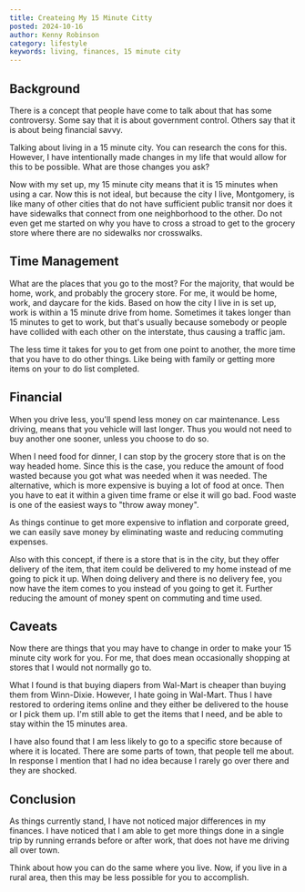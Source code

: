 ```yaml
---
title: Createing My 15 Minute Citty
posted: 2024-10-16
author: Kenny Robinson
category: lifestyle
keywords: living, finances, 15 minute city
---
```


## Background

There is a concept that people have come to talk about that has some controversy. Some say that 
it is about government control. Others say that it is about being financial savvy. 

Talking about living in a 15 minute city. You can research the cons for this. However, I have 
intentionally made changes in my life that would allow for this to be possible. What are those 
changes you ask?

Now with my set up, my 15 minute city means that it is 15 minutes when using a car. Now this is not ideal, but 
because the city I live, Montgomery, is like many of other cities that do not have sufficient 
public transit nor does it have sidewalks that connect from one neighborhood to the other. Do 
not even get me started on why you have to cross a stroad to get to the grocery store where 
there are no sidewalks nor crosswalks.

## Time Management

What are the places that you go to the most? For the majority, that would be home, work, and
probably the grocery store.  For me, it would be home, work, and daycare for the kids.
Based on how the city I live in 
is set up, work is within a 15 minute drive from home. 
Sometimes it takes longer than 15 minutes to get to 
work, but that's usually because somebody or people have collided with each other on the interstate,
thus causing a traffic jam. 

The less time it takes for you to get from one point to another, the more time that you have to 
do other things. Like being with family or getting more items on your to do list completed.

## Financial

When you drive less, you'll spend less money on car maintenance. Less driving, means that you 
vehicle will last longer. Thus you would not need to buy another one sooner, unless you 
choose to do so.

When I need food for dinner, I can stop by the grocery store that is on the way headed home. 
Since this is the case, you reduce the amount of food wasted because you got what was needed
when it was needed. The alternative, which is more expensive is buying a lot of food at once. 
Then you have to eat it within a given time frame or else it will go bad. Food waste is one 
of the easiest ways to "throw away money". 

As things continue to get more expensive to inflation and corporate greed,
we can easily save money by eliminating waste and reducing commuting expenses. 

Also with this concept, if there is a store that is in the city, but they offer delivery of the 
item, that item could be delivered to my home instead of me going to pick it up. When doing 
delivery and there is no delivery fee, you now have the item comes to you instead of 
you going to get it. Further reducing the amount of money spent on commuting and time used.

## Caveats

Now there are things that you may have to change in order to make your 15 minute city work for 
you. For me, that does mean occasionally shopping at stores that I would not normally go to.

What I found is that buying diapers from Wal-Mart is cheaper than buying them from Winn-Dixie. 
However, I hate going in Wal-Mart. Thus I have restored to ordering items online and they either 
be delivered to the house or I pick them up. I'm still able to get the items that I need, and 
be able to stay within the 15 minutes area. 

I have also found that I am less likely to go to a specific store because of where it is located. 
There are some parts of town, that people tell me about. In response I mention that I had 
no idea because I rarely go over there and they are shocked.

## Conclusion

As things currently stand, I have not noticed major differences in my finances. I have 
noticed that I am able to get more things done in a single trip by running errands before or 
after work, that does not have me driving all over town. 

Think about how you can do the same where you live.  Now, if you live in a rural area, then 
this may be less possible for you to accomplish. 